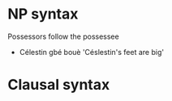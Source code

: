 # NP syntax
Possessors follow the possessee

- Célestin gbé bouè 'Céslestin's feet are big'

# Clausal syntax
